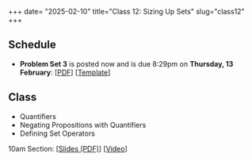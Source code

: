 +++
date= "2025-02-10"
title="Class 12: Sizing Up Sets"
slug="class12"
+++

## Schedule

- **Problem Set 3** is posted now and is due 8:29pm on
**Thursday, 13 February**: [[PDF](/docs/ps3.pdf)] [[Template](https://www.overleaf.com/read/tcvjnjjpmjrr#db92dc)]

## Class

- Quantifiers
- Negating Propositions with Quantifiers
- Defining Set Operators

10am Section: [[Slides (PDF)](https://www.dropbox.com/scl/fi/7fnnoonbk1vxi0lh3nzs9/cs2120-class12-dave.pdf?rlkey=agf7e3q29dxc5qeb7ks8v2nin&dl=0)] [[Video](https://uva.hosted.panopto.com/Panopto/Pages/Viewer.aspx?id=b6bcf09f-42fe-43d5-980c-b28000f6d050)]  
<!-- 2pm Section: [[Slides (PDF)](https://www.dropbox.com/scl/fi/eif5nudimz7jz52op39j6/cs2120-class11-dave2.pdf?rlkey=xi2ghl018z0wij90wmgdpyxvd&dl=0)] [[Video](https://uva.hosted.panopto.com/Panopto/Pages/Viewer.aspx?id=b133cdd4-14c3-4039-aa58-b27d01391293)]

-->

